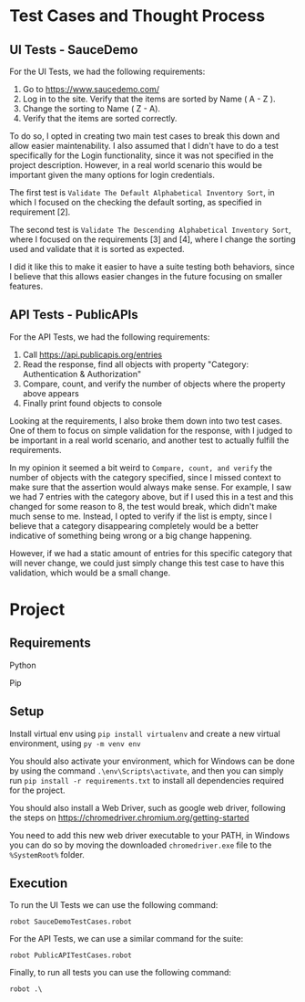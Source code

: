 # Test Cases and Thought Process

## UI Tests - SauceDemo

For the UI Tests, we had the following requirements:

1. Go to https://www.saucedemo.com/
2. Log in to the site. Verify that the items are sorted by Name ( A - Z ).
3. Change the sorting to Name ( Z - A).
4. Verify that the items are sorted correctly.

To do so, I opted in creating two main test cases to break this down and allow easier maintenability.
I also assumed that I didn't have to do a test specifically for the Login functionality, since it was not
specified in the project description. However, in a real world scenario this would be important given
the many options for login credentials.

The first test is `Validate The Default Alphabetical Inventory Sort`, in which I focused on
the checking the default sorting, as specified in requirement [2].

The second test is `Validate The Descending Alphabetical Inventory Sort`, where I focused on the
requirements [3] and [4], where I change the sorting used and validate that it is sorted as expected.

I did it like this to make it easier to have a suite testing both behaviors, since I believe that this
allows easier changes in the future focusing on smaller features.


## API Tests - PublicAPIs


For the API Tests, we had the following requirements:

1. Call https://api.publicapis.org/entries
2. Read the response, find all objects with property "Category: Authentication & Authorization"
3. Compare, count, and verify the number of objects where the property above
appears
4. Finally print found objects to console

Looking at the requirements, I also broke them down into two test cases. One of them to focus on simple validation
for the response, with I judged to be important in a real world scenario, and another test to actually
fulfill the requirements.

In my opinion it seemed a bit weird to `Compare, count, and verify` the number of objects with the category specified, since I missed context to make sure that the assertion would always make sense. For example, I saw we had 7 entries with the category above, but if I used this in a test and this changed for some reason to 8, the test would break, which didn't make much sense to me. Instead, I opted to verify if the list is empty, since I believe that a category disappearing completely would be a better indicative of something being wrong or a big change happening.

However, if we had a static amount of entries for this specific category that will never change, we could just
simply change this test case to have this validation, which would be a small change.

# Project
## Requirements
Python

Pip


## Setup

Install virtual env using `pip install virtualenv` and create a new virtual environment, using `py -m venv env`

You should also activate your environment, which for Windows can be done by using the command `.\env\Scripts\activate`, and then you can simply run `pip install -r requirements.txt` to install all dependencies required for the project.

You should also install a Web Driver, such as google web driver, following the steps on https://chromedriver.chromium.org/getting-started

You need to add this new web driver executable to your PATH, in Windows you can do so by moving the downloaded `chromedriver.exe` file
to the `%SystemRoot%` folder.


## Execution

To run the UI Tests we can use the following command:

```
robot SauceDemoTestCases.robot
```

For the API Tests, we can use a similar command for the suite:

```
robot PublicAPITestCases.robot
```

Finally, to run all tests you can use the following command:

```
robot .\
```